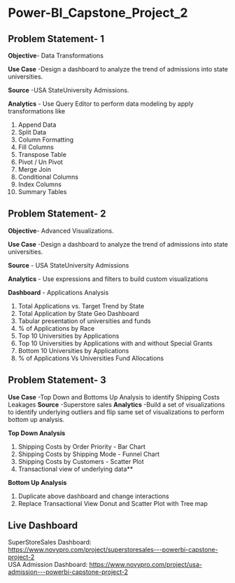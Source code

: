 # Power-BI_Capstone_Project_2
## Problem Statement- 1  

**Objective**- Data Transformations    
 
**Use Case** -Design a dashboard to analyze the trend of admissions into state universities.  

**Source** -USA StateUniversity Admissions.  

**Analytics** - Use Query Editor to perform data modeling by apply transformations like  
1. Append Data
2. Split Data
3. Column Formatting
4. Fill Columns
5. Transpose Table
6. Pivot / Un Pivot
7. Merge Join
8. Conditional Columns
9. Index Columns
10. Summary Tables

## Problem Statement- 2
**Objective**- Advanced Visualizations.  

**Use Case** -Design a dashboard to analyze the trend of admissions into state universities.  

**Source** - USA StateUniversity Admissions  

**Analytics** - Use expressions and filters to build custom visualizations  

**Dashboard** - Applications Analysis  

1. Total Applications vs. Target Trend by State
2. Total Application by State Geo Dashboard
3. Tabular presentation of universities and funds
4. % of Applications by Race
5. Top 10 Universities by Applications
6. Top 10 Universities by Applications with and without Special Grants
7. Bottom 10 Universities by Applications
8. % of Applications Vs Universities Fund Allocations

## Problem Statement- 3  
**Use Case** -Top Down and Bottoms Up Analysis to identify Shipping Costs Leakages
**Source** -Superstore sales
**Analytics** -Build a set of visualizations to identify underlying outliers and flip same set of
visualizations to perform bottom up analysis.  

**Top Down Analysis**
1. Shipping Costs by Order Priority - Bar Chart
2. Shipping Costs by Shipping Mode - Funnel Chart
3. Shipping Costs by Customers - Scatter Plot
4. Transactional view of underlying data**

**Bottom Up Analysis**
1. Duplicate above dashboard and change interactions
2. Replace Transactional View Donut and Scatter Plot with Tree map

## Live Dashboard  
SuperStoreSales Dashboard: https://www.novypro.com/project/superstoresales---powerbi-capstone-project-2  
USA Admission Dashboard: https://www.novypro.com/project/usa-admission---powerbi-capstone-project-2
